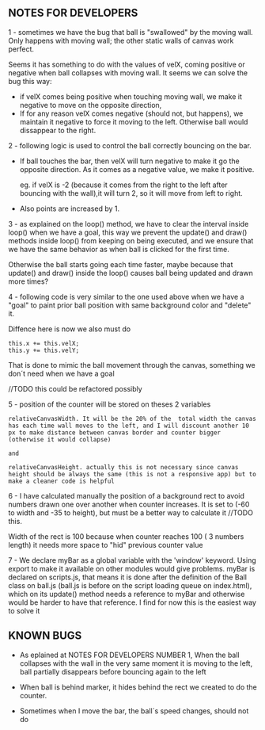 ## NOTES FOR DEVELOPERS

1 - sometimes we have the bug that ball is "swallowed" by the moving wall. Only happens with moving wall; the other static walls of canvas work perfect.

Seems it has something to do with the values of velX, coming positive or negative when ball collapses with moving wall. It seems we can solve the bug this way:
- if velX comes being positive when touching moving wall, we make it negative to move on the opposite direction, 
- If for any reason velX comes negative (should not, but happens), 
    we maintain it negative to force it moving to the left. Otherwise ball would dissappear to the right. 


2 - following logic is used to control the ball correctly bouncing on the bar.
- If ball touches the bar, then velX will turn negative to make it go 
the opposite direction. As it comes as a negative value, we make it positive.

    eg. if velX is -2 (because it comes from the right to the left after bouncing with the wall),it will turn 2, so it will move from left to right.

- Also points are increased by 1.


3 - as explained on the loop() method, we have to clear the interval inside loop() when we have a goal, this way we prevent the update() and draw() methods inside loop() from keeping on being executed, and we ensure that we have the same behavior as when ball is clicked for the first time.
                
Otherwise the ball starts going each time faster, maybe because that update() and draw() inside the loop() causes ball being updated and drawn more times?


4 - following code is very similar to the one used above when we have a "goal" to paint prior ball position with same background color and "delete" it.

Diffence here is now we also must do

    this.x += this.velX;
    this.y += this.velY;

That is done to mimic the ball movement through the canvas, something we don´t need when we have a goal

//TODO this could be refactored possibly

5 - position of the counter will be stored on theses 2 variables

    relativeCanvasWidth. It will be the 20% of the  total width the canvas has each time wall moves to the left, and I will discount another 10 px to make distance between canvas border and counter bigger (otherwise it would collapse)

    and

    relativeCanvasHeight. actually this is not necessary since canvas height should be always the same (this is not a responsive app) but to make a cleaner code is helpful

6 -  I have calculated manually the position of a background rect to avoid numbers drawn one over another when counter increases. It is set to (-60 to width and -35 to height), but must be a better way to calculate it //TODO this.

Width of the rect is 100 because when counter reaches 100 ( 3 numbers length) it needs more space to "hid" previous counter value
       

7 - We declare myBar as a global variable with the 'window' keyword. Using export to make it available on other modules would give problems. myBar is declared on scripts.js, that means it is done after the definition of the Ball class on ball.js (ball.js is before on the script loading queue on index.html), which on its update() method needs a reference to myBar and otherwise would be harder to have that reference. I find for now this is the easiest way to solve it

## KNOWN BUGS

- As eplained at NOTES FOR DEVELOPERS NUMBER 1, When the ball collapses with the wall in the very same moment it is moving to the left, ball partially disappears before bouncing again to the left

- When ball is behind marker, it hides behind the rect we created to do the counter.

- Sometimes when I move the bar, the ball´s speed changes, should not do